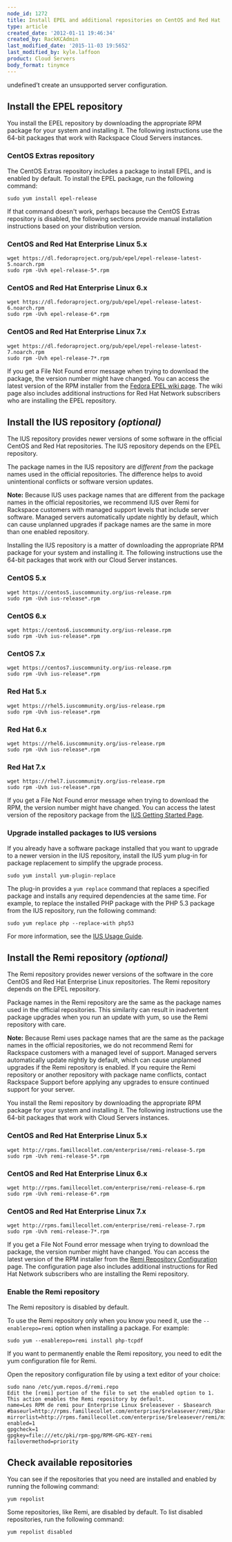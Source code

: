 ```yaml
---
node_id: 1272
title: Install EPEL and additional repositories on CentOS and Red Hat
type: article
created_date: '2012-01-11 19:46:34'
created_by: RackKCAdmin
last_modified_date: '2015-11-03 19:5652'
last_modified_by: kyle.laffoon
product: Cloud Servers
body_format: tinymce
---
```


undefined&rsquo;t create an
unsupported server configuration.

Install the EPEL repository
---------------------------

You install the EPEL repository by downloading the appropriate RPM
package for your system and installing it. The following instructions
use the 64-bit packages that work with Rackspace Cloud Servers
instances.

### CentOS Extras repository

The CentOS Extras repository includes a package to install EPEL, and is
enabled by default. To install the EPEL package, run the following
command:

    sudo yum install epel-release

If that command doesn't work, perhaps because the CentOS Extras
repository is disabled, the following sections provide manual
installation instructions based on your distribution version.

### CentOS and Red Hat Enterprise Linux 5.x

    wget https://dl.fedoraproject.org/pub/epel/epel-release-latest-5.noarch.rpm
    sudo rpm -Uvh epel-release-5*.rpm

### CentOS and Red Hat Enterprise Linux 6.x

    wget https://dl.fedoraproject.org/pub/epel/epel-release-latest-6.noarch.rpm
    sudo rpm -Uvh epel-release-6*.rpm

### CentOS and Red Hat Enterprise Linux 7.x

    wget https://dl.fedoraproject.org/pub/epel/epel-release-latest-7.noarch.rpm
    sudo rpm -Uvh epel-release-7*.rpm

If you get a File Not Found error message when trying to download the
package, the version number might have changed. You can access the
latest version of the RPM installer from the [Fedora EPEL wiki
page](https://fedoraproject.org/wiki/EPEL). The wiki page also includes
additional instructions for Red Hat Network subscribers who are
installing the EPEL repository.

Install the IUS repository *(optional)*
---------------------------------------

The IUS repository provides newer versions of some software in the
official CentOS and Red Hat repositories. The IUS repository depends on
the EPEL repository.

The package names in the IUS repository are *different from* the package
names used in the official repositories.  The difference helps to avoid
unintentional conflicts or software version updates.

**Note:** Because IUS uses package names that are different from the
package names in the official repositories, we recommend IUS over Remi
for Rackspace customers with managed support levels that include server
software. Managed servers automatically update nightly by default, which
can cause unplanned upgrades if package names are the same in more than
one enabled repository.

Installing the IUS repository is a matter of downloading the appropriate
RPM package for your system and installing it. The following
instructions use the 64-bit packages that work with our Cloud Server
instances.

### CentOS 5.x

    wget https://centos5.iuscommunity.org/ius-release.rpm
    sudo rpm -Uvh ius-release*.rpm

### CentOS 6.x

    wget https://centos6.iuscommunity.org/ius-release.rpm
    sudo rpm -Uvh ius-release*.rpm

### CentOS 7.x

    wget https://centos7.iuscommunity.org/ius-release.rpm 
    sudo rpm -Uvh ius-release*.rpm

### Red Hat 5.x

    wget https://rhel5.iuscommunity.org/ius-release.rpm
    sudo rpm -Uvh ius-release*.rpm

### Red Hat 6.x

    wget https://rhel6.iuscommunity.org/ius-release.rpm
    sudo rpm -Uvh ius-release*.rpm

### Red Hat 7.x

    wget https://rhel7.iuscommunity.org/ius-release.rpm
    sudo rpm -Uvh ius-release*.rpm

If you get a File Not Found error message when trying to download the
RPM, the version number might have changed. You can access the latest
version of the repository package from the [IUS Getting Started
Page](https://ius.io/GettingStarted/).

### Upgrade installed packages to IUS versions

If you already have a software package installed that you want to
upgrade to a newer version in the IUS repository, install the IUS yum
plug-in for package replacement to simplify the upgrade process.

    sudo yum install yum-plugin-replace

The plug-in provides a `yum replace` command that replaces a specified
package and installs any required dependencies at the same time.  For
example, to replace the installed PHP package with the PHP 5.3 package
from the IUS repository, run the following command:

    sudo yum replace php --replace-with php53

For more information, see the [IUS Usage Guide](https://ius.io/Usage/).

Install the Remi repository *(optional)*
----------------------------------------

The Remi repository provides newer versions of the software in the core
CentOS and Red Hat Enterprise Linux repositories. The Remi repository
depends on the EPEL repository.

Package names in the Remi repository are the same as the package names
used in the official repositories. This similarity can result in
inadvertent package upgrades when you run an update with yum, so use the
Remi repository with care.

**Note:** Because Remi uses package names that are the same as the
package names in the official repositories, we do not recommend Remi for
Rackspace customers with a managed level of support. Managed servers
automatically update nightly by default, which can cause unplanned
upgrades if the Remi repository is enabled. If you require the Remi
repository or another repository with package name conflicts, contact
Rackspace Support before applying any upgrades to ensure continued
support for your server.

You install the Remi repository by downloading the appropriate RPM
package for your system and installing it. The following instructions
use the 64-bit packages that work with Cloud Servers instances.

### CentOS and Red Hat Enterprise Linux 5.x

    wget http://rpms.famillecollet.com/enterprise/remi-release-5.rpm
    sudo rpm -Uvh remi-release-5*.rpm

### CentOS and Red Hat Enterprise Linux 6.x

    wget http://rpms.famillecollet.com/enterprise/remi-release-6.rpm 
    sudo rpm -Uvh remi-release-6*.rpm

### CentOS and Red Hat Enterprise Linux 7.x

    wget http://rpms.famillecollet.com/enterprise/remi-release-7.rpm 
    sudo rpm -Uvh remi-release-7*.rpm

If you get a File Not Found error message when trying to download the
package, the version number might have changed. You can access the
latest version of the RPM installer from the [Remi Repository
Configuration](http://blog.remirepo.net/pages/Config-en) page. The
configuration page also includes additional instructions for Red Hat
Network subscribers who are installing the Remi repository.

### Enable the Remi repository

The Remi repository is disabled by default.

To use the Remi repository only when you know you need it, use the
`--enablerepo=remi` option when installing a package. For example:

    sudo yum --enablerepo=remi install php-tcpdf

If you want to permanently enable the Remi repository, you need to edit
the yum configuration file for Remi.

Open the repository configuration file by using a text editor of your
choice:

    sudo nano /etc/yum.repos.d/remi.repo
    Edit the [remi] portion of the file to set the enabled option to 1. This action enables the Remi repository by default.
    name=Les RPM de remi pour Enterprise Linux $releasever - $basearch
    #baseurl=http://rpms.famillecollet.com/enterprise/$releasever/remi/$basearch/
    mirrorlist=http://rpms.famillecollet.com/enterprise/$releasever/remi/mirror
    enabled=1
    gpgcheck=1
    gpgkey=file:///etc/pki/rpm-gpg/RPM-GPG-KEY-remi
    failovermethod=priority

Check available repositories
----------------------------

You can see if the repositories that you need are installed and enabled
by running the following command:

    yum repolist

Some repositories, like Remi, are disabled by default. To list disabled
repositories, run the following command:

    yum repolist disabled

 

